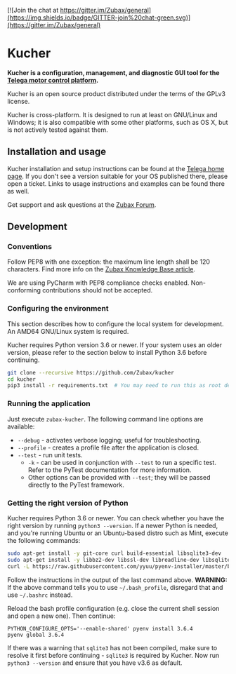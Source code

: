 [![Join the chat at https://gitter.im/Zubax/general](https://img.shields.io/badge/GITTER-join%20chat-green.svg)](https://gitter.im/Zubax/general)

# Kucher

**Kucher is a configuration, management, and diagnostic GUI tool for the
[Telega motor control platform](https://zubax.com/technologies/telega).**

Kucher is an open source product distributed under the terms of the GPLv3 license.

Kucher is cross-platform. It is designed to run at least on GNU/Linux and Windows;
it is also compatible with some other platforms, such as OS X,
but is not actively tested against them.

## Installation and usage

Kucher installation and setup instructions can be found at the
[Telega home page](https://zubax.com/technologies/telega).
If you don't see a version suitable for your OS published there, please open a ticket.
Links to usage instructions and examples can be found there as well.

Get support and ask questions at the [Zubax Forum](https://forum.zubax.com).

## Development

### Conventions

Follow PEP8 with one exception: the maximum line length shall be 120 characters.
Find more info on the [Zubax Knowledge Base article](https://kb.zubax.com/x/_oAh).

We are using PyCharm with PEP8 compliance checks enabled.
Non-conforming contributions should not be accepted.

### Configuring the environment

This section describes how to configure the local system for development.
An AMD64 GNU/Linux system is required.

Kucher requires Python version 3.6 or newer.
If your system uses an older version, please refer to the section below to install
Python 3.6 before continuing.

```bash
git clone --recursive https://github.com/Zubax/kucher
cd kucher
pip3 install -r requirements.txt  # You may need to run this as root depending on your environment
```

### Running the application

Just execute `zubax-kucher`.
The following command line options are available:

* `--debug` - activates verbose logging; useful for troubleshooting.
* `--profile` - creates a profile file after the application is closed.
* `--test` - run unit tests.
    * `-k` - can be used in conjunction with `--test` to run a specific test.
    Refer to the PyTest documentation for more information.
    * Other options can be provided with `--test`; they will be passed directly to
    the PyTest framework.

### Getting the right version of Python

Kucher requires Python 3.6 or newer.
You can check whether you have the right version by running `python3 --version`.
If a newer Python is needed, and you're running Ubuntu or an Ubuntu-based distro such as Mint,
execute the following commands:

```bash
sudo apt-get install -y git-core curl build-essential libsqlite3-dev
sudo apt-get install -y libbz2-dev libssl-dev libreadline-dev libsqlite3-dev tk-dev libpng-dev libfreetype6-dev
curl -L https://raw.githubusercontent.com/yyuu/pyenv-installer/master/bin/pyenv-installer | bash
```

Follow the instructions in the output of the last command above.
**WARNING:** If the above command tells you to use `~/.bash_profile`,
disregard that and use `~/.bashrc` instead.

Reload the bash profile configuration
(e.g. close the current shell session and open a new one).
Then continue:

```
PYTHON_CONFIGURE_OPTS='--enable-shared' pyenv install 3.6.4
pyenv global 3.6.4
```

If there was a warning that `sqlite3` has not been compiled,
make sure to resolve it first before continuing - `sqlite3` is required by Kucher.
Now run `python3 --version` and ensure that you have v3.6 as default.
